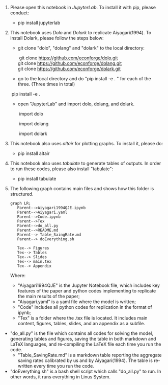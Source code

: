 1. Please open this notebook in *JupyterLab*. To install it with pip, please conduct:

   * pip install jupyterlab

2. This notebook uses *Dolo* and *Dolark* to replicate Aiyagari(1994). To install Dolark, please follow the steps below: 

   * git clone "dolo", "dolang" and "dolark" to the local directory:

     ​    git clone https://github.com/econforge/dolo.git  
     ​    git clone https://github.com/econforge/dolang.git   
     ​    git clone https://github.com/econforge/dolark.git

   *  go to the local directory and do "pip install -e . " for each of the three. (Three times in total) 

     ​    pip install -e .   

   * open "JupyterLab" and import dolo, dolang, and dolark. 

     ​    import dolo 

     ​    import dolang 

     ​    import dolark 

     

3. This notebook also uses *altair* for plotting graphs. To install it, please do:

   * pip install altair

4. This notebook also uses *tabulate* to generate tables of outputs. In order to run these codes, please also install "tabulate":  

   * pip install tabulate

5. The following graph contains main files and shows how this folder is structured.

   ```mermaid
   graph LR;
      Parent-->Aiyagari1994QJE.ipynb
      Parent-->Aiyagari.yaml
      Parent-->Code.ipynb
      Parent-->Tex
      Parent-->do_all.py
      Parent-->README.md
      Parent--> Table_SaingRate.md
      Parent--> doEverything.sh
     
      Tex--> Figures
      Tex--> Tables
      Tex--> Slides
      Tex--> main.tex
      Tex--> Appendix
   
   ```

   Where:
   
   * "Aiyagari1994QJE" is the Jupyter Notebook file, which includes key features of the paper and python codes implementing to replicate the main results of the paper;
   *  "Aiyagari.yaml" is a yaml file where the model is written; 
   * "Code" includes all python codes for replication in the format of ipynb; 
   * "Tex" is a folder where the .tex file is located. It includes main content, figures, tables, slides, and an appendix as a subfile. 
* "do_all.py"  is the file which contains all codes for solving the model, generating tables and figures, saving the table in  both markdown and LaTeX languages, and re-compiling the LaTeX file each time you run the code.
   * "Table_SavingRate.md" is a markdown table reporting the aggregate saving rates calibrated by us and by Aiyagari(1994). The table is re-written every time you run the code. 
* "doEverything.sh" is a bash shell script which calls "do_all.py" to run. In other words, it runs everything in Linus System. 
   
   
   
   